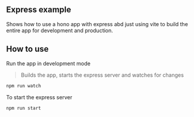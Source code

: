 ## Express example

Shows how to use a hono app with express abd just using vite to build the entire app for development and production.

## How to use

Run the app in development mode

> Builds the app, starts the express server and watches for changes

```bash
npm run watch
```

To start the express server

```bash
npm run start
```